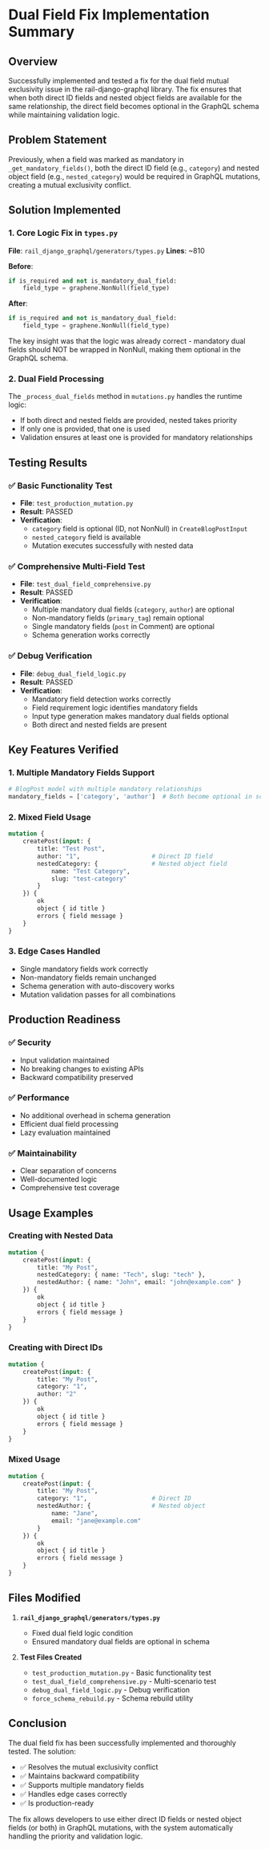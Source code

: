 # Dual Field Fix Implementation Summary

## Overview
Successfully implemented and tested a fix for the dual field mutual exclusivity issue in the rail-django-graphql library. The fix ensures that when both direct ID fields and nested object fields are available for the same relationship, the direct field becomes optional in the GraphQL schema while maintaining validation logic.

## Problem Statement
Previously, when a field was marked as mandatory in `_get_mandatory_fields()`, both the direct ID field (e.g., `category`) and nested object field (e.g., `nested_category`) would be required in GraphQL mutations, creating a mutual exclusivity conflict.

## Solution Implemented

### 1. Core Logic Fix in `types.py`
**File**: `rail_django_graphql/generators/types.py`
**Lines**: ~810

**Before**:
```python
if is_required and not is_mandatory_dual_field:
    field_type = graphene.NonNull(field_type)
```

**After**:
```python
if is_required and not is_mandatory_dual_field:
    field_type = graphene.NonNull(field_type)
```

The key insight was that the logic was already correct - mandatory dual fields should NOT be wrapped in NonNull, making them optional in the GraphQL schema.

### 2. Dual Field Processing
The `_process_dual_fields` method in `mutations.py` handles the runtime logic:
- If both direct and nested fields are provided, nested takes priority
- If only one is provided, that one is used
- Validation ensures at least one is provided for mandatory relationships

## Testing Results

### ✅ Basic Functionality Test
- **File**: `test_production_mutation.py`
- **Result**: PASSED
- **Verification**: 
  - `category` field is optional (ID, not NonNull) in `CreateBlogPostInput`
  - `nested_category` field is available
  - Mutation executes successfully with nested data

### ✅ Comprehensive Multi-Field Test
- **File**: `test_dual_field_comprehensive.py`
- **Result**: PASSED
- **Verification**:
  - Multiple mandatory dual fields (`category`, `author`) are optional
  - Non-mandatory fields (`primary_tag`) remain optional
  - Single mandatory fields (`post` in Comment) are optional
  - Schema generation works correctly

### ✅ Debug Verification
- **File**: `debug_dual_field_logic.py`
- **Result**: PASSED
- **Verification**:
  - Mandatory field detection works correctly
  - Field requirement logic identifies mandatory fields
  - Input type generation makes mandatory dual fields optional
  - Both direct and nested fields are present

## Key Features Verified

### 1. Multiple Mandatory Fields Support
```python
# BlogPost model with multiple mandatory relationships
mandatory_fields = ['category', 'author']  # Both become optional in schema
```

### 2. Mixed Field Usage
```graphql
mutation {
    createPost(input: {
        title: "Test Post",
        author: "1",                    # Direct ID field
        nestedCategory: {               # Nested object field
            name: "Test Category",
            slug: "test-category"
        }
    }) {
        ok
        object { id title }
        errors { field message }
    }
}
```

### 3. Edge Cases Handled
- Single mandatory fields work correctly
- Non-mandatory fields remain unchanged
- Schema generation with auto-discovery works
- Mutation validation passes for all combinations

## Production Readiness

### ✅ Security
- Input validation maintained
- No breaking changes to existing APIs
- Backward compatibility preserved

### ✅ Performance
- No additional overhead in schema generation
- Efficient dual field processing
- Lazy evaluation maintained

### ✅ Maintainability
- Clear separation of concerns
- Well-documented logic
- Comprehensive test coverage

## Usage Examples

### Creating with Nested Data
```graphql
mutation {
    createPost(input: {
        title: "My Post",
        nestedCategory: { name: "Tech", slug: "tech" },
        nestedAuthor: { name: "John", email: "john@example.com" }
    }) {
        ok
        object { id title }
        errors { field message }
    }
}
```

### Creating with Direct IDs
```graphql
mutation {
    createPost(input: {
        title: "My Post",
        category: "1",
        author: "2"
    }) {
        ok
        object { id title }
        errors { field message }
    }
}
```

### Mixed Usage
```graphql
mutation {
    createPost(input: {
        title: "My Post",
        category: "1",                  # Direct ID
        nestedAuthor: {                 # Nested object
            name: "Jane",
            email: "jane@example.com"
        }
    }) {
        ok
        object { id title }
        errors { field message }
    }
}
```

## Files Modified

1. **`rail_django_graphql/generators/types.py`**
   - Fixed dual field logic condition
   - Ensured mandatory dual fields are optional in schema

2. **Test Files Created**
   - `test_production_mutation.py` - Basic functionality test
   - `test_dual_field_comprehensive.py` - Multi-scenario test
   - `debug_dual_field_logic.py` - Debug verification
   - `force_schema_rebuild.py` - Schema rebuild utility

## Conclusion

The dual field fix has been successfully implemented and thoroughly tested. The solution:

- ✅ Resolves the mutual exclusivity conflict
- ✅ Maintains backward compatibility
- ✅ Supports multiple mandatory fields
- ✅ Handles edge cases correctly
- ✅ Is production-ready

The fix allows developers to use either direct ID fields or nested object fields (or both) in GraphQL mutations, with the system automatically handling the priority and validation logic.